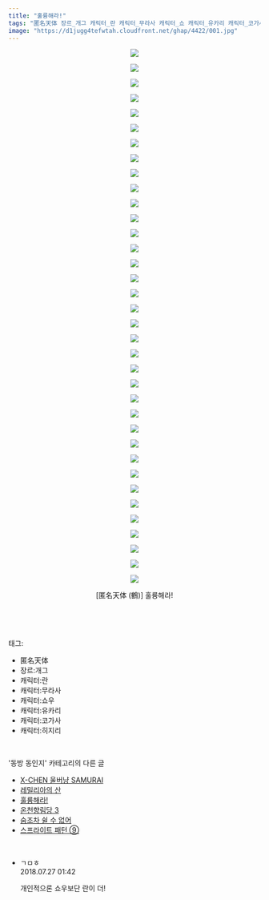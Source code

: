 ```yaml
---
title: "훌륭해라!"
tags: "匿名天体 장르_개그 캐릭터_란 캐릭터_무라사 캐릭터_쇼 캐릭터_유카리 캐릭터_코가사 캐릭터_히지리 鶴 동방_동인지"
image: "https://d1jugg4tefwtah.cloudfront.net/ghap/4422/001.jpg"
---
```

<div class="article">
<p style="text-align: center; clear: none; float: none;"><img src="{{ site.imgserver11 }}/ghap/4422/001.jpg"/></p>
<p style="text-align: center; clear: none; float: none;"><img src="{{ site.imgserver11 }}/ghap/4422/002.jpg"/></p>
<p style="text-align: center; clear: none; float: none;"><img src="{{ site.imgserver11 }}/ghap/4422/003.jpg"/></p>
<p style="text-align: center; clear: none; float: none;"><img src="{{ site.imgserver11 }}/ghap/4422/004.jpg"/></p>
<p style="text-align: center; clear: none; float: none;"><img src="{{ site.imgserver11 }}/ghap/4422/005.jpg"/></p>
<p style="text-align: center; clear: none; float: none;"><img src="{{ site.imgserver11 }}/ghap/4422/006.jpg"/></p>
<p style="text-align: center; clear: none; float: none;"><img src="{{ site.imgserver11 }}/ghap/4422/007.jpg"/></p>
<p style="text-align: center; clear: none; float: none;"><img src="{{ site.imgserver11 }}/ghap/4422/008.jpg"/></p>
<p style="text-align: center; clear: none; float: none;"><img src="{{ site.imgserver11 }}/ghap/4422/009.jpg"/></p>
<p style="text-align: center; clear: none; float: none;"><img src="{{ site.imgserver11 }}/ghap/4422/010.jpg"/></p>
<p style="text-align: center; clear: none; float: none;"><img src="{{ site.imgserver11 }}/ghap/4422/011.jpg"/></p>
<p style="text-align: center; clear: none; float: none;"><img src="{{ site.imgserver11 }}/ghap/4422/012.jpg"/></p>
<p style="text-align: center; clear: none; float: none;"><img src="{{ site.imgserver11 }}/ghap/4422/013.jpg"/></p>
<p style="text-align: center; clear: none; float: none;"><img src="{{ site.imgserver11 }}/ghap/4422/014.jpg"/></p>
<p style="text-align: center; clear: none; float: none;"><img src="{{ site.imgserver11 }}/ghap/4422/015.jpg"/></p>
<p style="text-align: center; clear: none; float: none;"><img src="{{ site.imgserver11 }}/ghap/4422/016.jpg"/></p>
<p style="text-align: center; clear: none; float: none;"><img src="{{ site.imgserver11 }}/ghap/4422/017.jpg"/></p>
<p style="text-align: center; clear: none; float: none;"><img src="{{ site.imgserver11 }}/ghap/4422/018.jpg"/></p>
<p style="text-align: center; clear: none; float: none;"><img src="{{ site.imgserver11 }}/ghap/4422/019.jpg"/></p>
<p style="text-align: center; clear: none; float: none;"><img src="{{ site.imgserver11 }}/ghap/4422/020.jpg"/></p>
<p style="text-align: center; clear: none; float: none;"><img src="{{ site.imgserver11 }}/ghap/4422/021.jpg"/></p>
<p style="text-align: center; clear: none; float: none;"><img src="{{ site.imgserver11 }}/ghap/4422/022.jpg"/></p>
<p style="text-align: center; clear: none; float: none;"><img src="{{ site.imgserver11 }}/ghap/4422/023.jpg"/></p>
<p style="text-align: center; clear: none; float: none;"><img src="{{ site.imgserver11 }}/ghap/4422/024.jpg"/></p>
<p style="text-align: center; clear: none; float: none;"><img src="{{ site.imgserver11 }}/ghap/4422/025.jpg"/></p>
<p style="text-align: center; clear: none; float: none;"><img src="{{ site.imgserver11 }}/ghap/4422/026.jpg"/></p>
<p style="text-align: center; clear: none; float: none;"><img src="{{ site.imgserver11 }}/ghap/4422/027.jpg"/></p>
<p style="text-align: center; clear: none; float: none;"><img src="{{ site.imgserver11 }}/ghap/4422/028.jpg"/></p>
<p style="text-align: center; clear: none; float: none;"><img src="{{ site.imgserver11 }}/ghap/4422/029.jpg"/></p>
<p style="text-align: center; clear: none; float: none;"><img src="{{ site.imgserver11 }}/ghap/4422/030.jpg"/></p>
<p style="text-align: center; clear: none; float: none;"><img src="{{ site.imgserver11 }}/ghap/4422/031.jpg"/></p>
<p style="text-align: center; clear: none; float: none;"><img src="{{ site.imgserver11 }}/ghap/4422/032.jpg"/></p>
<p style="text-align: center; clear: none; float: none;"><img src="{{ site.imgserver11 }}/ghap/4422/033.jpg"/></p>
<p style="text-align: center; clear: none; float: none;"><img src="{{ site.imgserver11 }}/ghap/4422/034.jpg"/></p>
<p style="text-align: center; clear: none; float: none;"><img src="{{ site.imgserver11 }}/ghap/4422/035.jpg"/></p>
<p style="text-align: center; clear: none; float: none;"><img src="{{ site.imgserver11 }}/ghap/4422/036.jpg"/></p>
<p style="text-align: center; clear: none; float: none;">[匿名天体 (鶴)] 훌륭해라!</p>
<p><br/></p>
</div><br/>
<div class="tagTrail">
<p>태그: </p>
<ul>
<li>匿名天体</li>
<li>장르:개그</li>
<li>캐릭터:란</li>
<li>캐릭터:무라사</li>
<li>캐릭터:쇼우</li>
<li>캐릭터:유카리</li>
<li>캐릭터:코가사</li>
<li>캐릭터:히지리</li>
</ul>
</div><br/>
<div class="another">
<p>'동방 동인지' 카테고리의 다른 글</p>
<ul>
<li><a href="/ghap_4424">X-CHEN 울버냥 SAMURAI</a></li>
<li><a href="/ghap_4423">레밀리아의 산</a></li>
<li><a href="/ghap_4422">훌륭해라!</a></li>
<li><a href="/ghap_4421">온천향림당 3</a></li>
<li><a href="/ghap_4420">숨조차 쉴 수 없어</a></li>
<li><a href="/ghap_4419">스프라이트 패턴 ⑨</a></li>
</ul>
</div><br/>
<div class="cb_module cb_fluid">
<div class="cb_wrt cb_profile">
<div class="comment">
<ul>
<li class="cb_thumb_off" id="comment15294495">
<div class="cb_comment_area">
<div class="cb_info_area">
<div class="cb_section">
<span class="cb_nick_name">ㄱㅁㅎ</span>
</div>
<div class="cb_section">
<span class="cb_date">2018.07.27 01:42 </span>
</div>
</div>
<div class="cb_dsc_comment">
<p class="cb_dsc">
											개인적으론 쇼우보단 란이 더!
										</p>
</div>
</div></li>
</ul>
</div>
</div><!-- commentList close -->
</div><br/>
